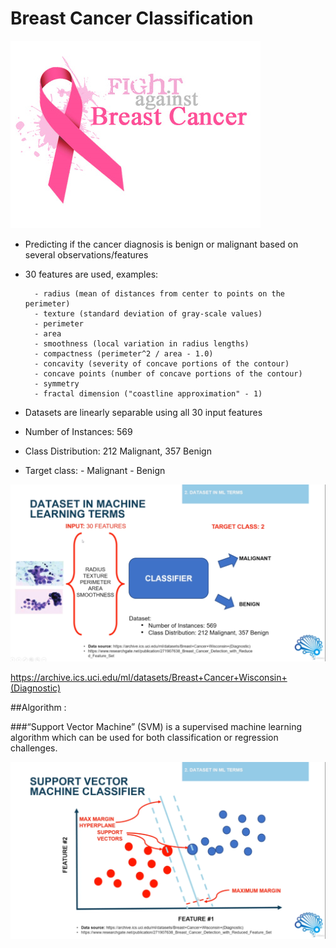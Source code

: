 # Breast Cancer Classification

![github-small](https://github.com/SaquibAnwar/breast-cancer-classification/blob/master/images/cancer.png?raw=truepng)


- Predicting if the cancer diagnosis is benign or malignant based on several observations/features
- 30 features are used, examples:

        - radius (mean of distances from center to points on the perimeter)
        - texture (standard deviation of gray-scale values)
        - perimeter
        - area
        - smoothness (local variation in radius lengths)
        - compactness (perimeter^2 / area - 1.0)
        - concavity (severity of concave portions of the contour)
        - concave points (number of concave portions of the contour)
        - symmetry
        - fractal dimension ("coastline approximation" - 1)

- Datasets are linearly separable using all 30 input features
- Number of Instances: 569
- Class Distribution: 212 Malignant, 357 Benign
- Target class:
         - Malignant
         - Benign


![github-small](https://github.com/SaquibAnwar/breast-cancer-classification/blob/master/images/img1.png?raw=truepng)

https://archive.ics.uci.edu/ml/datasets/Breast+Cancer+Wisconsin+(Diagnostic)



##Algorithm :

###“Support Vector Machine” (SVM) is a supervised machine learning algorithm which can be used for both classification or regression challenges.

![github-small](https://github.com/SaquibAnwar/breast-cancer-classification/blob/master/images/img2.png?raw=truepng)
